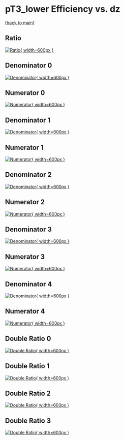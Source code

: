 # pT3_lower Efficiency vs. dz

[[back to main](./)]



## Ratio

[![Ratio](../mtv/var/pT3_lower_base_0_1_eff_dz.png){ width=600px }](../mtv/var/pT3_lower_base_0_1_eff_dz.pdf)

## Denominator 0

[![Denominator](../mtv/den/pT3_lower_base_0_1_eff_dz_den0.png){ width=600px }](../mtv/den/pT3_lower_base_0_1_eff_dz_den0.pdf)

## Numerator 0

[![Numerator](../mtv/num/pT3_lower_base_0_1_eff_dz_num0.png){ width=600px }](../mtv/num/pT3_lower_base_0_1_eff_dz_num0.pdf)

## Denominator 1

[![Denominator](../mtv/den/pT3_lower_base_0_1_eff_dz_den1.png){ width=600px }](../mtv/den/pT3_lower_base_0_1_eff_dz_den1.pdf)

## Numerator 1

[![Numerator](../mtv/num/pT3_lower_base_0_1_eff_dz_num1.png){ width=600px }](../mtv/num/pT3_lower_base_0_1_eff_dz_num1.pdf)

## Denominator 2

[![Denominator](../mtv/den/pT3_lower_base_0_1_eff_dz_den2.png){ width=600px }](../mtv/den/pT3_lower_base_0_1_eff_dz_den2.pdf)

## Numerator 2

[![Numerator](../mtv/num/pT3_lower_base_0_1_eff_dz_num2.png){ width=600px }](../mtv/num/pT3_lower_base_0_1_eff_dz_num2.pdf)

## Denominator 3

[![Denominator](../mtv/den/pT3_lower_base_0_1_eff_dz_den3.png){ width=600px }](../mtv/den/pT3_lower_base_0_1_eff_dz_den3.pdf)

## Numerator 3

[![Numerator](../mtv/num/pT3_lower_base_0_1_eff_dz_num3.png){ width=600px }](../mtv/num/pT3_lower_base_0_1_eff_dz_num3.pdf)

## Denominator 4

[![Denominator](../mtv/den/pT3_lower_base_0_1_eff_dz_den4.png){ width=600px }](../mtv/den/pT3_lower_base_0_1_eff_dz_den4.pdf)

## Numerator 4

[![Numerator](../mtv/num/pT3_lower_base_0_1_eff_dz_num4.png){ width=600px }](../mtv/num/pT3_lower_base_0_1_eff_dz_num4.pdf)

## Double Ratio 0

[![Double Ratio](../mtv/ratio/pT3_lower_base_0_1_eff_dz_ratio0.png){ width=600px }](../mtv/ratio/pT3_lower_base_0_1_eff_dz_ratio0.pdf)

## Double Ratio 1

[![Double Ratio](../mtv/ratio/pT3_lower_base_0_1_eff_dz_ratio1.png){ width=600px }](../mtv/ratio/pT3_lower_base_0_1_eff_dz_ratio1.pdf)

## Double Ratio 2

[![Double Ratio](../mtv/ratio/pT3_lower_base_0_1_eff_dz_ratio2.png){ width=600px }](../mtv/ratio/pT3_lower_base_0_1_eff_dz_ratio2.pdf)

## Double Ratio 3

[![Double Ratio](../mtv/ratio/pT3_lower_base_0_1_eff_dz_ratio3.png){ width=600px }](../mtv/ratio/pT3_lower_base_0_1_eff_dz_ratio3.pdf)

